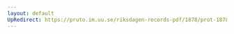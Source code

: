 ```yaml
---
layout: default
UpRedirect: https://pruto.im.uu.se/riksdagen-records-pdf/1878/prot-1878--ak--031/prot-1878--ak--031_008.pdf
---
```

